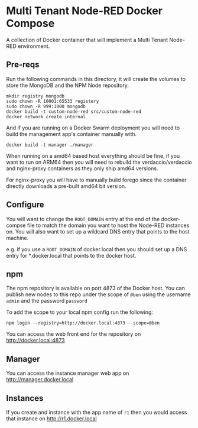 # Multi Tenant Node-RED Docker Compose

A collection of Docker container that will implement a Multi Tenant Node-RED environment.

## Pre-reqs

Run the following commands in this directory, it will create the volumes to store the MongoDB and the NPM Node repository.

```
mkdir registry mongodb
sudo chown -R 10001:65533 registery
sudo chown -R 999:1000 mongodb
docker build -t custom-node-red src/custom-node-red
docker network create internal
```

And if you are running on a Docker Swarm deployment you will need to build the management app's container manually with.

```
docker build -t manager ./manager
```

When running on a amd64 based host everything should be fine, if you want to run on ARM64 then you  will need to rebuild the verdaccio/verdaccio and nginx-proxy containers as they only ship amd64 versions.

For nginx-proxy you will have to manually build forego since the container directly downloads a pre-built amd64 bit version.

## Configure

You will want to change the `ROOT_DOMAIN` entry at the end of the docker-compse file to match the domain you want to host the Node-RED instances on. You will also want to set up a wildcard DNS entry that points to the host machine.

e.g. if you use a `ROOT_DOMAIN` of docker.local then you should set up a DNS entry for \*.docker.local that points to the docker host.

## npm

The npm repository is available on port 4873 of the Docker host. You can publish new nodes to this repo under the scope of `@ben` using the username `admin` and the password `password`

To add the scope to your local npm config run the following:

```
npm login --registry=http://docker.local:4873 --scope=@ben
```

You can access the web front end for the repository on http://docker.local:4873	

## Manager

You can access the instance manager web app on http://manager.docker.local

## Instances

If you create and instance with the app name of `r1` then you would access that instance on http://r1.docker.local